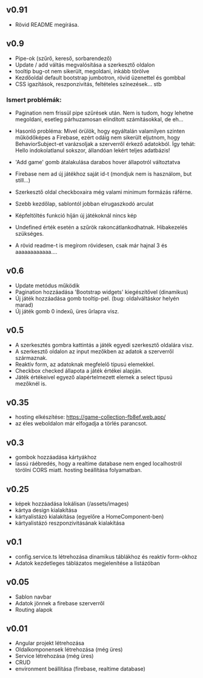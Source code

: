## v0.91
- Rövid README megírása.

## v0.9
- Pipe-ok (szűrő, kereső, sorbarendező)
- Update / add váltás megvalósítása a szerkesztő oldalon
- tooltip bug-ot nem sikerült, megoldani, inkább törölve
- Kezdőoldal default bootstrap jumbotron, rövid üzenettel és gombbal
- CSS igazítások, reszponzivitás, feltételes színezések... stb

### Ismert problémák:
- Pagination nem frissül pipe szűrések után. Nem is tudom, hogy lehetne megoldani, 
esetleg párhuzamosan elindított számításokkal, de eh...
- Hasonló probléma: Mivel örülök, hogy egyáltalán valamilyen szinten működőképes
a Firebase, ezért odáig nem sikerült eljutnom, hogy BehaviorSubject-et varázsoljak
a szerverről érkező adatokból. Így tehát: Hello indokolatlanul sokszor, állandóan lekért
teljes adatbázis!
- 'Add game' gomb átalakulása darabos hover állapotról változtatva
- Firebase nem ad új játékhoz saját id-t (mondjuk nem is használom, but still...)
- Szerkesztő oldal checkboxaira még valami minimum formázás ráférne.
- Szebb kezdőlap, sablontól jobban elrugaszkodó arculat
- Képfeltöltés funkció híján új játékoknál nincs kép
- Undefined érték esetén a szűrök rakoncátlankodhatnak. Hibakezelés szükséges.

- A rövid readme-t is megírom rövidesen, csak már hajnal 3 és aaaaaaaaaaaa....

## v0.6
- Update metódus működik
- Pagination hozzáadása 'Bootstrap widgets' kiegészítővel (dinamikus)
- Új játék hozzáadása gomb tooltip-pel. (bug: oldalváltáskor helyén marad)
- Új játék gomb 0 indexű, üres űrlapra visz. 

## v0.5
- A szerkesztés gombra kattintás a játék egyedi szerkesztő oldalára visz.
- A szerkesztő oldalon az input mezőkben az adatok a szerverről származnak.
- Reaktív form, az adatoknak megfelelő típusú elemekkel.
- Checkbox checked állapota a játék értékei alapján.
- Játék értékeivel egyező alapértelmezett elemek a select típusú mezőknél is.

## v0.35
- hosting elkészítése: https://game-collection-fb8ef.web.app/
- az éles weboldalon már elfogadja a törlés parancsot.

## v0.3
- gombok hozzáadása kártyákhoz
- lassú ráébredés, hogy a realtime database nem enged localhostról törölni 
CORS miatt. hosting beállítása folyamatban.

## v0.25
- képek hozzáadása lokálisan (/assets/images)
- kártya design kialakítása
- kártyalistázó kialakítása (egyelőre a HomeComponent-ben)
- kártyalistázó reszponzivitásának kialakítása

## v0.1
- config.service.ts létrehozása dinamikus táblákhoz és reaktív form-okhoz
- Adatok kezdetleges táblázatos megjelenítése a listázóban

## v0.05
- Sablon navbar
- Adatok jönnek a firebase szerverről
- Routing alapok

## v0.01
- Angular projekt létrehozása
- Oldalkomponensek létrehozása (még üres)
- Service létrehozása (még üres)
- CRUD
- environment beállítása (firebase, realtime database)
